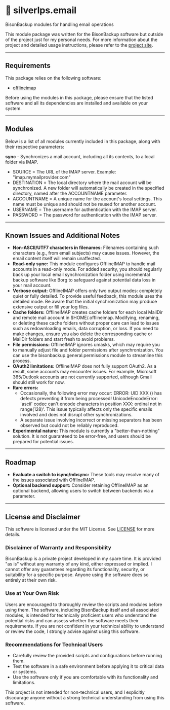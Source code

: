 # 📧 silverlps.email
BisonBackup modules for handling email operations

This module package was written for the BisonBackup software but outside of the project just for my personal needs. For more information about the project and detailed usage instructions, please refer to the [project site](https://github.com/SilverLPs/BisonBackup).

---

## Requirements
This package relies on the following software:
- [offlineimap](https://en.wikipedia.org/wiki/OfflineIMAP)

Before using the modules in this package, please ensure that the listed software and all its dependencies are installed and available on your system.

---

## Modules
Below is a list of all modules currently included in this package, along with their respective parameters:

**sync** - Synchronizes a mail account, including all its contents, to a local folder via IMAP.
- SOURCE = The URL of the IMAP server. Example: "imap.mymailprovider.com"
- DESTINATION = The local directory where the mail account will be synchronized. A new folder will automatically be created in the specified directory, named after the ACCOUNTNAME parameter.
- ACCOUNTNAME = A unique name for the account's local settings. This name must be unique and should not be reused for another account.
- USERNAME = The username for authentication with the IMAP server.
- PASSWORD = The password for authentication with the IMAP server.

---

## Known Issues and Additional Notes

- **Non-ASCII/UTF7 characters in filenames:** Filenames containing such characters (e.g., from email subjects) may cause issues. However, the email content itself will remain unaffected.
- **Read-only sync:** This module configures OfflineIMAP to handle mail accounts in a read-only mode. For added security, you should regularly back up your local email synchronization folder using incremental backup software like Borg to safeguard against potential data loss in your mail account.
- **Verbose output:** OfflineIMAP offers only two output modes: completely quiet or fully detailed. To provide useful feedback, this module uses the detailed mode. Be aware that the initial synchronization may produce extensive output or fill your log files.
- **Cache folders:** OfflineIMAP creates cache folders for each local MailDir and remote mail account in $HOME/.offlineimap. Modifying, renaming, or deleting these cache folders without proper care can lead to issues such as redownloading emails, data corruption, or loss. If you need to make changes, ensure you also delete the corresponding cache or MailDir folders and start fresh to avoid problems.
- **File permissions:** OfflineIMAP ignores umasks, which may require you to manually adjust file and folder permissions after synchronization. You can use the bisonbackup.general.permissions module to streamline this process.
- **OAuth2 limitations:** OfflineIMAP does not fully support OAuth2. As a result, some accounts may encounter issues. For example, Microsoft 365/Outlook accounts are not currently supported, although Gmail should still work for now.
- **Rare errors:**
  - Occasionally, the following error may occur: ERROR: UID XXX (<Unknown Message-ID>) has defects preventing it from being processed! UnicodeEncodeError: 'ascii' codec can't encode characters in position XXX: ordinal not in range(128)'. This issue typically affects only the specific emails involved and does not disrupt other synchronizations.
  - A separate issue involving incorrect or missing separators has been observed but could not be reliably reproduced.
- **Experimental nature:** This module is currently a "better-than-nothing" solution. It is not guaranteed to be error-free, and users should be prepared for potential issues.

---

## Roadmap
- **Evaluate a switch to isync/mbsync:** These tools may resolve many of the issues associated with OfflineIMAP.
- **Optional backend support:** Consider retaining OfflineIMAP as an optional backend, allowing users to switch between backends via a parameter.

---

## License and Disclaimer

This software is licensed under the MIT License. See [LICENSE](LICENSE) for more details.

### Disclaimer of Warranty and Responsibility

BisonBackup is a private project developed in my spare time. It is provided "as is" without any warranty of any kind, either expressed or implied. I cannot offer any guarantees regarding its functionality, security, or suitability for a specific purpose. Anyone using the software does so entirely at their own risk.

### Use at Your Own Risk

Users are encouraged to thoroughly review the scripts and modules before using them. The software, including BisonBackup itself and all associated modules, is intended for technically proficient users who understand the potential risks and can assess whether the software meets their requirements. If you are not confident in your technical ability to understand or review the code, I strongly advise against using this software.

### Recommendations for Technical Users

- Carefully review the provided scripts and configurations before running them.
- Test the software in a safe environment before applying it to critical data or systems. 
- Use the software only if you are comfortable with its functionality and limitations.

This project is not intended for non-technical users, and I explicitly discourage anyone without a strong technical understanding from using this software.
